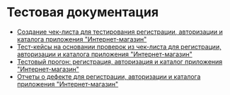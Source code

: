 # Тестовая документация
 - [Создание чек-листа для тестирования регистрации, авторизации и каталога приложения "Интернет-магазин"](https://docs.google.com/spreadsheets/d/1q3YhO6mqGGWXKit7KPrduapiQYgynWiiBAM9NGciBqE/edit?usp=sharing)
 - [Тест-кейсы на основании проверок из чек-листа для регистрации, авторизации и каталога приложения "Интернет-магазин"](https://github.com/Burlaka27/docs/commit/d3dc60b72a2471691c5bd93a92fbe1c59a71f9ed)
 - [Тестовый прогон: регистрация, авторизация и каталог приложения "Интернет-магазин"](https://github.com/Burlaka27/docs/commit/6b1740cd373e7cf8a3af46a6ad3fba33f96a8de2)
 - [Отчеты о дефекте для регистрации, авторизации и каталога приложения "Интернет-магазин"](https://github.com/Burlaka27/docs/commit/08f51994d71e84ebe48ac323d845ee55f6bbb25f)
